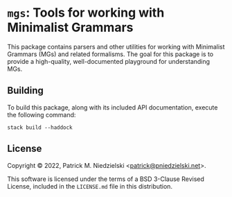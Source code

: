 `mgs`: Tools for working with Minimalist Grammars
===============================================================================

This package contains parsers and other utilities for working with
Minimalist Grammars (MGs) and related formalisms.  The goal for this
package is to provide a high-quality, well-documented playground for
understanding MGs.

Building
-------------------------------------------------------------------------------

To build this package, along with its included API documentation,
execute the following command:

    stack build --haddock

License
-------------------------------------------------------------------------------

Copyright © 2022, Patrick M. Niedzielski
&lt;<patrick@pniedzielski.net>&gt;.

This software is licensed under the terms of a BSD 3-Clause Revised
License, included in the `LICENSE.md` file in this distribution.
